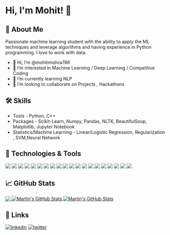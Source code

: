 
# Hi, I'm Mohit! 👋

  
## 🚀 About Me
Passionate machine learning student with the ability to apply the ML techniques and leverage algorithms and having experience in Python programming. I love to work with data.

- 👋 Hi, I’m @mohitmishra786
- 👀 I’m interested in Machine Learning / Deep Learning / Competitive Coding
- 🌱 I’m currently learning NLP
- 💞️ I’m looking to collaborate on Projects , Hackathons


  
## 🛠 Skills

- Tools - Python, C++
- Packages - Scikit-Learn, Numpy, Pandas, NLTK, BeautifulSoup, Matplotlib, Jupyter Notebook
- Statistics/Machine Learning - Linear/Logistic Regression, Regularization , SVM,Neural Network

## 🔧 Technologies & Tools
![](https://img.shields.io/badge/OS-Window-informational?style=flat&logo=window&logoColor=white&color=2bbc8a)
![](https://img.shields.io/badge/OS-Linux-informational?style=flat&logo=linux&logoColor=white&color=2bbc8a)
![](https://img.shields.io/badge/Editor-IntelliJ_IDEA-informational?style=flat&logo=intellij-idea&logoColor=white&color=2bbc8a)
![](https://img.shields.io/badge/Editor-Atom-informational?style=flat&logo=atom&logoColor=white&color=2bbc8a)
![](https://img.shields.io/badge/Editor-Sublime_Text-informational?style=flat&logo=sublime-text&logoColor=white&color=2bbc8a)
![](https://img.shields.io/badge/Editor-VS_Code-informational?style=flat&logo=vs-code&logoColor=white&color=2bbc8a)
![](https://img.shields.io/badge/Code-Python-informational?style=flat&logo=python&logoColor=white&color=2bbc8a)
![](https://img.shields.io/badge/Code-C++-informational?style=flat&logo=c++&logoColor=white&color=2bbc8a)
![](https://img.shields.io/badge/Code-Java-informational?style=flat&logo=java&logoColor=white&color=2bbc8a)
![](https://img.shields.io/badge/Code-Make-informational?style=flat&logo=cmake&logoColor=white&color=2bbc8a)
![](https://img.shields.io/badge/Code-Vue-informational?style=flat&logo=vue.js&logoColor=white&color=2bbc8a)
![](https://img.shields.io/badge/Shell-Bash-informational?style=flat&logo=gnu-bash&logoColor=white&color=2bbc8a)
![](https://img.shields.io/badge/Tools-PostgreSQL-informational?style=flat&logo=postgresql&logoColor=white&color=2bbc8a)
![](https://img.shields.io/badge/Tools-Jupyter_Notebook-informational?style=flat&logo=jupyter-notebook&logoColor=white&color=2bbc8a)
![](https://img.shields.io/badge/Cloud-Digital_Ocean-informational?style=flat&logo=digitalocean&logoColor=white&color=2bbc8a)
![](https://img.shields.io/badge/Package-Scikit_Learn-informational?style=flat&logo=scikit-learn&logoColor=white&color=2bbc8a)
![](https://img.shields.io/badge/Package-Numpy-informational?style=flat&logo=numpy&logoColor=white&color=2bbc8a)
![](https://img.shields.io/badge/Package-Pandas-informational?style=flat&logo=pandas&logoColor=white&color=2bbc8a)
![](https://img.shields.io/badge/Package-NLTK-informational?style=flat&logo=nltk&logoColor=white&color=2bbc8a)
![](https://img.shields.io/badge/Package-Matplotlib-informational?style=flat&logo=matplotlib&logoColor=white&color=2bbc8a)
## &#x1f4c8; GitHub Stats

<a href="https://github.com/MartinHeinz/MartinHeinz">
  <img align="center" src="https://github-readme-stats.vercel.app/api/top-langs/?username=mohitmishra786&hide=java,html,tex&title_color=ffffff&text_color=c9cacc&icon_color=2bbc8a&bg_color=1d1f21&langs_count=3" />
</a>
<a href="https://github.com/MartinHeinz/MartinHeinz">
  <img align="center" src="https://github-readme-stats.vercel.app/api?username=mohitmishra786&show_icons=true&line_height=27&count_private=true&title_color=ffffff&text_color=c9cacc&icon_color=2bbc8a&bg_color=1d1f21" alt="Martin's GitHub Stats" />
</a>
<a href="https://github.com/MartinHeinz/MartinHeinz">
  <img align="center" src="https://github-readme-streak-stats.herokuapp.com/?user=mohitmishra786&theme=dark&show_icons=true&line_height=27&count_private=true&title_color=ffffff&text_color=c9cacc&icon_color=2bbc8a&bg_color=1d1f21" alt="Martin's GitHub Stats" />
</a>
  

## 🔗 Links

[![linkedin](https://img.shields.io/badge/linkedin-0A66C2?style=for-the-badge&logo=linkedin&logoColor=white)](https://www.linkedin.com/in/mohit-mishra-5b3492204/)
[![twitter](https://img.shields.io/badge/twitter-1DA1F2?style=for-the-badge&logo=twitter&logoColor=white)](https://twitter.com/home?lang=en)

  
